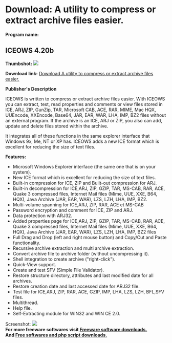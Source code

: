 # Download: A utility to compress or extract archive files easier.

**Program name:**

## ICEOWS 4.20b

  
**Thumbshot:** ![](http://www.freewarefiles.com/screenshot/iceows_md.gif)   
  
**Download link:** [Download A utility to compress or extract archive files easier.](http://freesoftwares.boysofts.com/ICEOWS-b_program_19249.html)  
  


**Publisher's Description**  
  


ICEOWS is written to compress or extract archive files easier. With ICEOWS you can extract, test, read properties and comments or view files stored in ICE, ARJ, ZIP, GunZip, TAR, Microsoft CAB, ACE, RAR, MIME, Mac HQX, UUEncode, XXEncode, Base64, JAR, EAR, WAR, LHA, IMP, BZ2 files without an external program. If the archive is an ICE, ARJ or ZIP, you also can add, update and delete files stored within the archive.

It integrates all of these functions in the same explorer interface that Windows 9x, Me, NT or XP has. ICEOWS adds a new ICE format which is excellent for reducing the size of text files.

**Features:**

  * Microsoft Windows Explorer interface (the same one that is on your system). 
  * New ICE format which is excellent for reducing the size of text files. 
  * Built-in compression for ICE, ZIP and Built-out compression for ARJ. 
  * Built-in decompression for ICE,ARJ, ZIP, GZIP, TAR, MS-CAB, RAR, ACE, Quake 3 compressed files, Internet Mail files (Mime, UUE, XXE, B64, HQX), Java Archive (JAR, EAR, WAR), LZS, LZH, LHA, IMP, BZ2. 
  * Multi-volume spanning for ICE,ARJ, ZIP, RAR, ACE et MS-CAB 
  * Password encryption and comment for ICE, ZIP and ARJ. 
  * Data protection with ARJ32. 
  * Added properties page for ICE,ARJ, ZIP, GZIP, TAR, MS-CAB, RAR, ACE, Quake 3 compressed files, Internet Mail files (Mime, UUE, XXE, B64, HQX), Java Archive (JAR, EAR, WAR), LZS, LZH, LHA, IMP, BZ2 files 
  * Full Drag and Drop (left and right mouse button) and Copy/Cut and Paste functionality. 
  * Recursive archive extraction and multi archive extraction. 
  * Convert archive file to archive folder (without uncompressing it). 
  * Shell integration to create archive ("right-click"). 
  * Quick-View support. 
  * Create and test SFV (Simple File Validator). 
  * Restore structure directory, attributes and last modified date for all archives. 
  * Restore creation date and last accessed date for ARJ32 file. 
  * Test file for ICE,ARJ, ZIP, RAR, ACE, GZIP, IMP, LHA, LZS, LZH, BFL,SFV files. 
  * Multithread. 
  * Help file. 
  * Self-Extracting module for WIN32 and WIN CE 2.0. 

  
  
Screenshot: ![](http://www.freewarefiles.com/screenshot/iceows.gif)   
**For more freeware softwares visit [Freeware software downloads.](http://freesoftwares.boysofts.com/)**   
**And [Free softwares and php script downloads.](http://www.boysofts.com/)**
